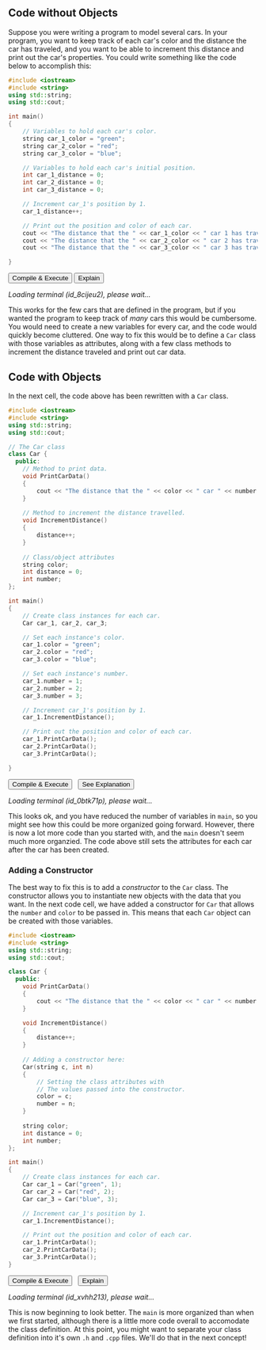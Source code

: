 
## Code without Objects

Suppose you were writing a program to model several cars. In your program, you want to keep track of each car's color and the distance the car has traveled, and you want to be able to increment this distance and print out the car's properties. You could write something like the code below to accomplish this: 


```c++
#include <iostream>
#include <string>
using std::string;
using std::cout;

int main() 
{
    // Variables to hold each car's color.
    string car_1_color = "green";
    string car_2_color = "red";
    string car_3_color = "blue";

    // Variables to hold each car's initial position.
    int car_1_distance = 0;
    int car_2_distance = 0;
    int car_3_distance = 0;

    // Increment car_1's position by 1.
    car_1_distance++;

    // Print out the position and color of each car.
    cout << "The distance that the " << car_1_color << " car 1 has traveled is: " << car_1_distance << "\n";
    cout << "The distance that the " << car_2_color << " car 2 has traveled is: " << car_2_distance << "\n";
    cout << "The distance that the " << car_3_color << " car 3 has traveled is: " << car_3_distance << "\n";

}
```

<span class="graffiti-highlight graffiti-id_vmcybyn-id_tj2haa7"><i></i><button>Compile & Execute</button></span>
<span class="graffiti-highlight graffiti-id_5tut8lx-id_vg0qxmv"><i></i><button>Explain</button></span>

<i>Loading terminal (id_8cijeu2), please wait...</i>

This works for the few cars that are defined in the program, but if you wanted the program to keep track of _many_ cars this would be cumbersome. You would need to create a new variables for every car, and the code would quickly become cluttered. One way to fix this would be to define a `Car` class with those variables as attributes, along with a few class methods to increment the distance traveled and print out car data.

## Code with Objects

In the next cell, the code above has been rewritten with a `Car` class.


```c++
#include <iostream>
#include <string>
using std::string;
using std::cout;

// The Car class
class Car {
  public:
    // Method to print data.
    void PrintCarData() 
    {
        cout << "The distance that the " << color << " car " << number << " has traveled is: " << distance << "\n";
    }
    
    // Method to increment the distance travelled.
    void IncrementDistance() 
    {
        distance++;
    }
    
    // Class/object attributes
    string color;
    int distance = 0;
    int number;
};

int main() 
{
    // Create class instances for each car.
    Car car_1, car_2, car_3;

    // Set each instance's color.
    car_1.color = "green";
    car_2.color = "red";
    car_3.color = "blue";

    // Set each instance's number.
    car_1.number = 1;
    car_2.number = 2;
    car_3.number = 3;

    // Increment car_1's position by 1.
    car_1.IncrementDistance();

    // Print out the position and color of each car.
    car_1.PrintCarData();
    car_2.PrintCarData();
    car_3.PrintCarData();

}
```

<span class="graffiti-highlight graffiti-id_fvoonx8-id_jodq5ou"><i></i><button>Compile & Execute</button></span> &nbsp; <span class="graffiti-highlight graffiti-id_w1rjpfp-id_hvoqbln"><i></i><button>See Explanation</button></span>

<i>Loading terminal (id_0btk71p), please wait...</i>

This looks ok, and you have reduced the number of variables in `main`, so you might see how this could be more organized going forward. However, there is now a lot more code than you started with, and the `main` doesn't seem much more organzied. The code above still sets the attributes for each car after the car has been created.

### Adding a Constructor

The best way to fix this is to add a _constructor_ to the `Car`  class. The constructor allows you to instantiate new objects with the data that you want. In the next code cell, we have added a constructor for `Car` that allows the `number` and `color` to be passed in. This means that each `Car` object can be created with those variables.


```c++
#include <iostream>
#include <string>
using std::string;
using std::cout;

class Car {
  public:
    void PrintCarData() 
    {
        cout << "The distance that the " << color << " car " << number << " has traveled is: " << distance << "\n";
    }

    void IncrementDistance() 
    {
        distance++;
    }
    
    // Adding a constructor here:
    Car(string c, int n) 
    {
        // Setting the class attributes with
        // The values passed into the constructor.
        color = c;
        number = n;
    }
    
    string color;
    int distance = 0;
    int number;
};

int main() 
{
    // Create class instances for each car.
    Car car_1 = Car("green", 1);
    Car car_2 = Car("red", 2);
    Car car_3 = Car("blue", 3);

    // Increment car_1's position by 1.
    car_1.IncrementDistance();

    // Print out the position and color of each car.
    car_1.PrintCarData();
    car_2.PrintCarData();
    car_3.PrintCarData();
}
```

<span class="graffiti-highlight graffiti-id_j4zxcn7-id_qhlgzj4"><i></i><button>Compile & Execute</button></span> &nbsp; <span class="graffiti-highlight graffiti-id_5kon3zs-id_5ehsk4q"><i></i><button>Explain</button></span>

<i>Loading terminal (id_xvhh213), please wait...</i>

This is now beginning to look better. The `main` is more organized than when we first started, although there is a little more code overall to accomodate the class definition. At this point, you might want to separate your class definition into it's own `.h` and `.cpp` files. We'll do that in the next concept!
